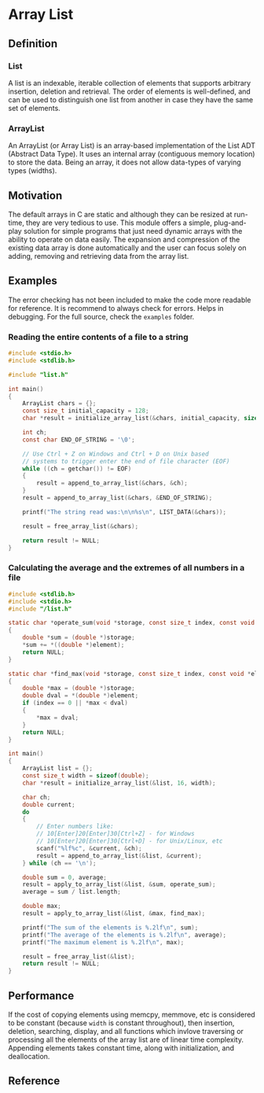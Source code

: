 # Array List

## Definition

### List

A list is an indexable, iterable collection of elements that
supports arbitrary insertion, deletion and retrieval. The order
of elements is well-defined, and can be used to distinguish
one list from another in case they have the same set of elements.

### ArrayList

An ArrayList (or Array List) is an array-based implementation of
the List ADT (Abstract Data Type). It uses an internal array
(contiguous memory location) to store the data. Being an array,
it does not allow data-types of varying types (widths).

## Motivation

The default arrays in C are static and although they can be resized
at run-time, they are very tedious to use. This module offers a
simple, plug-and-play solution for simple programs that just need
dynamic arrays with the ability to operate on data easily. The
expansion and compression of the existing data array is done
automatically and the user can focus solely on adding, removing
and retrieving data from the array list.

## Examples

The error checking has not been included to make the code more
readable for reference. It is recommend to always check for
errors. Helps in debugging. For the full source, check the `examples` folder.

### Reading the entire contents of a file to a string

```c
#include <stdio.h>
#include <stdlib.h>

#include "list.h"

int main()
{
    ArrayList chars = {};
    const size_t initial_capacity = 128;
    char *result = initialize_array_list(&chars, initial_capacity, sizeof(char));

    int ch;
    const char END_OF_STRING = '\0';

    // Use Ctrl + Z on Windows and Ctrl + D on Unix based
    // systems to trigger enter the end of file character (EOF)
    while ((ch = getchar()) != EOF)
    {
        result = append_to_array_list(&chars, &ch);
    }
    result = append_to_array_list(&chars, &END_OF_STRING);

    printf("The string read was:\n\n%s\n", LIST_DATA(&chars));

    result = free_array_list(&chars);

    return result != NULL;
}
```

### Calculating the average and the extremes of all numbers in a file

```c
#include <stdlib.h>
#include <stdio.h>
#include "/list.h"

static char *operate_sum(void *storage, const size_t index, const void *element)
{
    double *sum = (double *)storage;
    *sum += *((double *)element);
    return NULL;
}

static char *find_max(void *storage, const size_t index, const void *element)
{
    double *max = (double *)storage;
    double dval = *(double *)element;
    if (index == 0 || *max < dval)
    {
        *max = dval;
    }
    return NULL;
}

int main()
{
    ArrayList list = {};
    const size_t width = sizeof(double);
    char *result = initialize_array_list(&list, 16, width);

    char ch;
    double current;
    do
    {
        // Enter numbers like:
        // 10[Enter]20[Enter]30[Ctrl+Z] - for Windows
        // 10[Enter]20[Enter]30[Ctrl+D] - for Unix/Linux, etc
        scanf("%lf%c", &current, &ch);
        result = append_to_array_list(&list, &current);
    } while (ch == '\n');

    double sum = 0, average;
    result = apply_to_array_list(&list, &sum, operate_sum);
    average = sum / list.length;

    double max;
    result = apply_to_array_list(&list, &max, find_max);

    printf("The sum of the elements is %.2lf\n", sum);
    printf("The average of the elements is %.2lf\n", average);
    printf("The maximum element is %.2lf\n", max);

    result = free_array_list(&list);
    return result != NULL;
}
```

## Performance

If the cost of copying elements using memcpy, memmove, etc is considered
to be constant (because `width` is constant throughout), then insertion,
deletion, searching, display, and all functions which invlove traversing
or processing all the elements of the array list are of linear time
complexity. Appending elements takes constant time, along with initialization,
and deallocation.

## Reference
